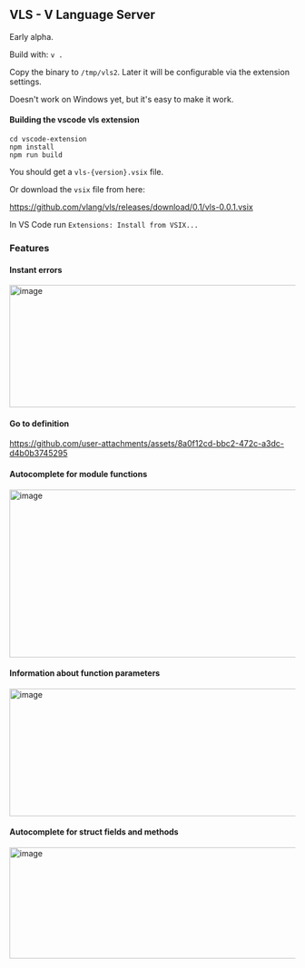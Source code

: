 ## VLS - V Language Server

Early alpha.

Build with: `v .`

Copy the binary to `/tmp/vls2`. Later it will be configurable via the extension settings.

Doesn't work on Windows yet, but it's easy to make it work.

#### Building the vscode vls extension

```
cd vscode-extension
npm install
npm run build
```

You should get a `vls-{version}.vsix` file.

Or download the `vsix` file from here:

https://github.com/vlang/vls/releases/download/0.1/vls-0.0.1.vsix

In VS Code run `Extensions: Install from VSIX...`


### Features

#### Instant errors

<img width="966" height="216" alt="image" src="https://github.com/user-attachments/assets/9db4b884-befe-4578-b844-9bcca537d9e5" />

#### Go to definition

https://github.com/user-attachments/assets/8a0f12cd-bbc2-472c-a3dc-d4b0b3745295


#### Autocomplete for module functions

<img width="623" height="296" alt="image" src="https://github.com/user-attachments/assets/31174738-705e-4579-bbf6-45e6e8c45d29" />

#### Information about function parameters

<img width="747" height="225" alt="image" src="https://github.com/user-attachments/assets/4cb16c6a-0784-4938-809d-f7b4770930a9" />

#### Autocomplete for struct fields and methods

<img width="902" height="196" alt="image" src="https://github.com/user-attachments/assets/c7ffb3e7-e92c-44be-bf6d-dc4c9e52eaaf" />



